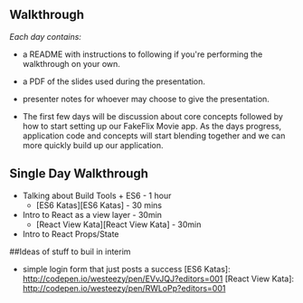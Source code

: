 ## Walkthrough

*Each day contains:*

* a README with instructions to following if you're performing the walkthrough on your own. 
* a PDF of the slides used during the presentation.
* presenter notes for whoever may choose to give the presentation.

* The first few days will be discussion about core concepts followed by how to start setting up our FakeFlix Movie app. As the days progress, application code and concepts will start blending together and we can more quickly build up our application.



## Single Day Walkthrough
* Talking about Build Tools + ES6 - 1 hour
  * [ES6 Katas][ES6 Katas] - 30 mins
* Intro to React as a view layer - 30min
  * [React View Kata][React View Kata] - 30min
* Intro to React Props/State


##Ideas of stuff to buil in interim
* simple login form that just posts a success
[ES6 Katas]: http://codepen.io/westeezy/pen/EVvJQJ?editors=001
[React View Kata]: http://codepen.io/westeezy/pen/RWLoPp?editors=001
